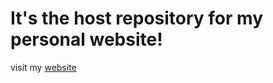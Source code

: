# It's the host repository for my personal website!

visit my [website](http://adrientrahan.tk/index.html)
